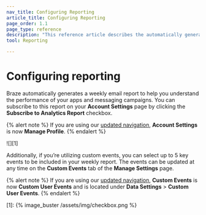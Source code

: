 ```yaml
---
nav_title: Configuring Reporting
article_title: Configuring Reporting
page_order: 1.1
page_type: reference
description: "This reference article describes the automatically generated analytics report provided by Braze."
tool: Reporting

---
```


# Configuring reporting

Braze automatically generates a weekly email report to help you understand the performance of your apps and messaging campaigns. You can subscribe to this report on your **Account Settings** page by clicking the **Subscribe to Analytics Report** checkbox.

{% alert note %}
If you are using our [updated navigation]({{site.baseurl}}/navigation/), **Account Settings** is now **Manage Profile**.
{% endalert %}

![][1]

Additionally, if you’re utilizing custom events, you can select up to 5 key events to be included in your weekly report. The events can be updated at any time on the **Custom Events** tab of the **Manage Settings** page.

{% alert note %}
If you are using our [updated navigation]({{site.baseurl}}/navigation/), **Custom Events** is now **Custom User Events** and is located under **Data Settings** > **Custom User Events**.
{% endalert %}

[1]: {% image_buster /assets/img/checkbox.png %}